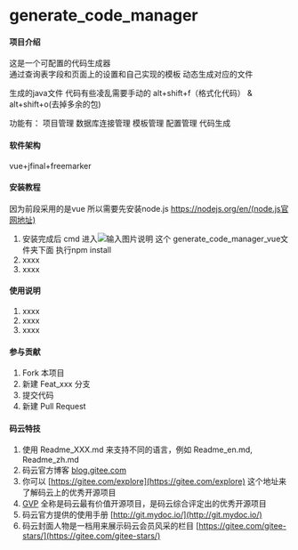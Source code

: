 # generate_code_manager

#### 项目介绍
这是一个可配置的代码生成器   
通过查询表字段和页面上的设置和自己实现的模板  动态生成对应的文件

生成的java文件 代码有些凌乱需要手动的 alt+shift+f（格式化代码） & alt+shift+o(去掉多余的包)

功能有：
项目管理
数据库连接管理
模板管理
配置管理
代码生成


#### 软件架构
vue+jfinal+freemarker


#### 安装教程

因为前段采用的是vue 所以需要先安装node.js
https://nodejs.org/en/(node.js官网地址)
1. 安装完成后  cmd 进入![输入图片说明](https://images.gitee.com/uploads/images/2018/0821/101326_ea2c4bc8_535567.png "屏幕截图.png") 这个 generate_code_manager_vue文件夹下面  执行npm install
2. xxxx
3. xxxx

#### 使用说明

1. xxxx
2. xxxx
3. xxxx

#### 参与贡献

1. Fork 本项目
2. 新建 Feat_xxx 分支
3. 提交代码
4. 新建 Pull Request


#### 码云特技

1. 使用 Readme\_XXX.md 来支持不同的语言，例如 Readme\_en.md, Readme\_zh.md
2. 码云官方博客 [blog.gitee.com](https://blog.gitee.com)
3. 你可以 [https://gitee.com/explore](https://gitee.com/explore) 这个地址来了解码云上的优秀开源项目
4. [GVP](https://gitee.com/gvp) 全称是码云最有价值开源项目，是码云综合评定出的优秀开源项目
5. 码云官方提供的使用手册 [http://git.mydoc.io/](http://git.mydoc.io/)
6. 码云封面人物是一档用来展示码云会员风采的栏目 [https://gitee.com/gitee-stars/](https://gitee.com/gitee-stars/)